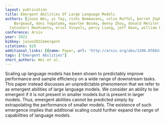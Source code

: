 ```yaml
---
layout: publication
title: Emergent Abilities Of Large Language Models
authors: [jason Wei, yi Tay, rishi Bommasani, colin Raffel, barret Zoph, sebastian
    Borgeaud, dani Yogatama, maarten Bosma, denny Zhou, donald Metzler, ed H. Chi,
  tatsunori Hashimoto, oriol Vinyals, percy Liang, jeff Dean, william Fedus]
conference: Arxiv
year: 2022
bibkey: jason2022emergent
citations: 829
additional_links: [{name: Paper, url: 'http://arxiv.org/abs/2206.07682v2'}]
tags: ["Emergent Abilities"]
short_authors: Wei et al.
---
```

Scaling up language models has been shown to predictably improve performance
and sample efficiency on a wide range of downstream tasks. This paper instead
discusses an unpredictable phenomenon that we refer to as emergent abilities of
large language models. We consider an ability to be emergent if it is not
present in smaller models but is present in larger models. Thus, emergent
abilities cannot be predicted simply by extrapolating the performance of
smaller models. The existence of such emergence implies that additional scaling
could further expand the range of capabilities of language models.